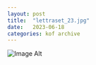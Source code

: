 ```yaml
---
layout:	post
title:	"lettraset_23.jpg"
date:	2023-06-18
categories:	kof archive
---
```


![Image Alt](https://k0f.github.io/assets/lettraset_23.jpg)